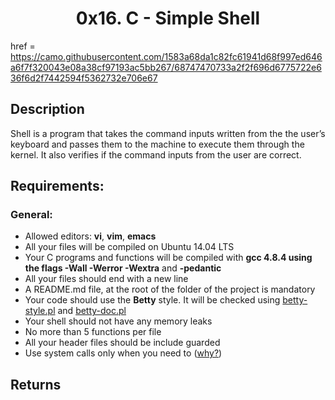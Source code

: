 <h1 align="center"> 0x16. C - Simple Shell </h1>

href = https://camo.githubusercontent.com/1583a68da1c82fc61941d68f997ed646a6f7f320043e08a38cf97193ac5bb267/68747470733a2f2f696d6775722e636f6d2f7442594f5362732e706e67

## Description

Shell is a program that takes the command inputs written from the the user’s keyboard and passes them to the machine to execute them through the kernel. It also verifies if the command inputs from the user are correct.


## Requirements:

### General:

+ Allowed editors: **vi**, **vim**, **emacs**
+ All your files will be compiled on Ubuntu 14.04 LTS
+ Your C programs and functions will be compiled with **gcc 4.8.4 using the flags -Wall -Werror -Wextra** and **-pedantic**
+ All your files should end with a new line
+ A README.md file, at the root of the folder of the project is mandatory
+ Your code should use the **Betty** style. It will be checked using [betty-style.pl](https://github.com/holbertonschool/Betty/blob/master/betty-style.pl) and [betty-doc.pl](https://github.com/holbertonschool/Betty/blob/master/betty-doc.pl)
+ Your shell should not have any memory leaks
+ No more than 5 functions per file
+ All your header files should be include guarded
+ Use system calls only when you need to ([why?]())

## Returns


